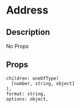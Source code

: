 # Address

## Description

No Props

## Props

```
children: oneOfType(
  [number, string, object]
),
format: string,
options: object,
```
